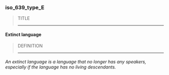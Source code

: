 ### iso_639_type_E



> TITLE
> 
> ------

#### Extinct language



> DEFINITION
> 
> ------

###### An extinct language is a language that no longer has any speakers, especially if the language has no living descendants.
